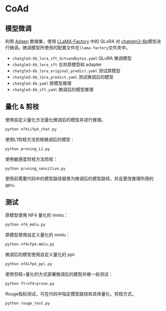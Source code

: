 # CoAd

## 模型微调

利用 [Adgen](https://hf-mirror.com/datasets/HasturOfficial/adgen) 数据集，使用 [LLaMA-Factory](https://github.com/hiyouga/LLaMA-Factory) 中的 QLoRA 对 [chatglm3-6b](https://hf-mirror.com/THUDM/chatglm3-6b)模型进行微调。微调模型所使用的配置文件在`llama-factory`文件夹中。

- `chatglm3-6b_lora_sft_bitsandbytes.yaml` QLoRA 微调模型
- `chatglm3-6b_lora_sft` 合并原模型和 adapter
- `chatglm3-6b_lora_original_predict.yaml` 测试原模型
- `chatglm3-6b_lora_predict.yaml` 测试微调后的模型
- `chatglm3-6b.yaml` 原模型推理
- `chatglm3-6b_sft.yaml` 微调后的模型推理

## 量化 & 剪枝

使用自定义量化方法量化微调后的模型并进行推理。

```python
python nf4\&fp4_chat.py
```

使用L1剪枝方法剪枝微调后的模型：

```python
python pruning_L1.py
```

使用敏感度剪枝方法剪枝：

```python
python pruning_sensitive.py
```

使用前需要代码中的模型路径替换为微调后的模型路径，并且更改推理所用的 gpu。

## 测试

原模型使用 NF4 量化的 mmlu：

```python
python nf4_mmlu.py
```

原模型使用自定义量化的 mmlu：

```python
python nf4&fp4.mmlu.py
```

微调后的模型使用自定义量化的 ppl:

```python
python nf4&fp4_ppl.py
```

使用剪枝+量化的方式部署微调后的模型并做一些测试：

```python
python ft+nf4+prune.py
```

Rouge指标测试，可在代码中指定模型路径和具体量化、剪枝方式。

```python
python rouge_test.py
```

